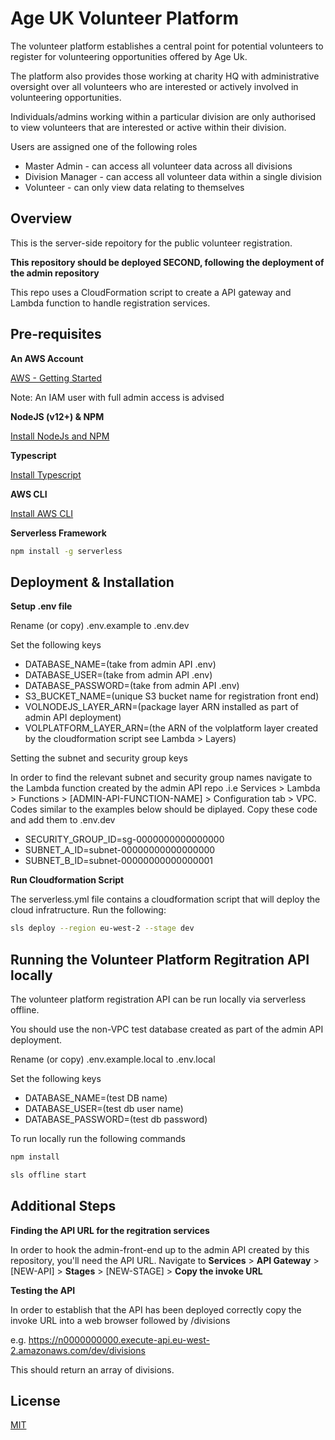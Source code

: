 # Age UK Volunteer Platform

The volunteer platform establishes a central point for potential volunteers to register for volunteering opportunities offered by Age Uk.

The platform also provides those working at charity HQ with administrative oversight over all volunteers who are interested or actively involved in volunteering opportunities.

Individuals/admins working within a particular division are only authorised to view volunteers that are interested or active within their division.

Users are assigned one of the following roles

- Master Admin - can access all volunteer data across all divisions
- Division Manager - can access all volunteer data within a single division
- Volunteer - can only view data relating to themselves

## Overview

This is the server-side repoitory for the public volunteer registration.

**This repository should be deployed SECOND, following the deployment of the admin repository**

This repo uses a CloudFormation script to create a API gateway and Lambda function to handle registration services.

## Pre-requisites

**An AWS Account**

[AWS - Getting Started](https://aws.amazon.com/getting-started/)

Note: An IAM user with full admin access is advised

**NodeJS (v12+) & NPM**

[Install NodeJs and NPM](https://docs.npmjs.com/downloading-and-installing-node-js-and-npm)


**Typescript**

[Install Typescript](https://www.typescriptlang.org/download)

**AWS CLI**

[Install AWS CLI](https://docs.aws.amazon.com/cli/latest/userguide/install-cliv2.html)


**Serverless Framework**

```bash
npm install -g serverless
```

## Deployment & Installation

**Setup .env file**

Rename (or copy) .env.example to .env.dev

Set the following keys

 - DATABASE_NAME=(take from admin API .env)
 - DATABASE_USER=(take from admin API .env)
 - DATABASE_PASSWORD=(take from admin API .env)
 - S3_BUCKET_NAME=(unique S3 bucket name for registration front end)
 - VOLNODEJS_LAYER_ARN=(package layer ARN installed as part of admin API deployment)
 - VOLPLATFORM_LAYER_ARN=(the ARN of the volplatform layer created by the cloudformation script see Lambda > Layers)

Setting the subnet and security group keys

In order to find the relevant subnet and security group names navigate to the Lambda function created by the admin API repo .i.e Services > Lambda > Functions > [ADMIN-API-FUNCTION-NAME] > Configuration tab > VPC.  Codes similar to the examples below should be diplayed.  Copy these code and add them to .env.dev

 - SECURITY_GROUP_ID=sg-0000000000000000
 - SUBNET_A_ID=subnet-00000000000000000
 - SUBNET_B_ID=subnet-00000000000000001

**Run Cloudformation Script**

The serverless.yml file contains a cloudformation script that will deploy the cloud infratructure.  Run the following:

```bash
sls deploy --region eu-west-2 --stage dev
```


## Running the Volunteer Platform Regitration API locally

The volunteer platform registration API can be run locally via serverless offline.

You should use the non-VPC test database created as part of the admin API deployment.

Rename (or copy) .env.example.local to .env.local

Set the following keys

 - DATABASE_NAME=(test DB name)
 - DATABASE_USER=(test db user name)
 - DATABASE_PASSWORD=(test db password)

To run locally run the following commands

```bash
npm install
```

```bash
sls offline start
```

## Additional Steps

**Finding the API URL for the regitration services**

In order to hook the admin-front-end up to the admin API created by this repository, you'll need the API URL.  Navigate to **Services** > **API Gateway** > [NEW-API] > **Stages** > [NEW-STAGE] > **Copy the invoke URL**

**Testing the API**

In order to establish that the API has been deployed correctly copy the invoke URL into a web browser followed by /divisions

e.g. https://n0000000000.execute-api.eu-west-2.amazonaws.com/dev/divisions

This should return an array of divisions.

## License
[MIT](https://choosealicense.com/licenses/mit/)
